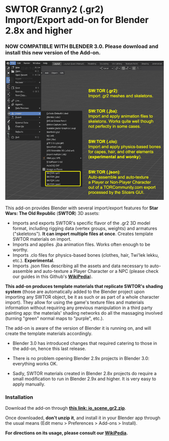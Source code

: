 # SWTOR Granny2 (.gr2) Import/Export add-on for Blender 2.8x and higher

### NOW COMPATIBLE WITH BLENDER 3.0. Please download and install this new version of the Add-on.

![](https://github.com/SWTOR-Slicers/WikiPedia/blob/main/images/other-repositories/gr2-plugin/gr2_addon_010.png)

This add-on provides Blender with several import/export features for **Star Wars: The Old Republic** (**SWTOR**) 3D assets:

* Imports and exports SWTOR's specific flavor of the .gr2 3D model format, including rigging data (vertex groups, weights) and armatures ("skeletons"). **It can import multiple files at once**. Creates template SWTOR materials on import.
* Imports and applies .jba animation files. Works often enough to be worthy.
* Imports .clo files for physics-based bones (clothes, hair, Twi'lek lekku, etc.). **Experimental**.
* Imports .json files describing all the assets and data necessary to auto-assemble and auto-texture a Player Character or a NPC (please check our guides in this Github's [**WikiPedia**](https://github.com/SWTOR-Slicers/WikiPedia/other-repositories/gr2-plugin/gr2_addon_010.png)).

**This add-on produces template materials that replicate SWTOR's shading system** (those are automatically added to the Blender project upon importing any SWTOR object, be it as such or as part of a whole character import). They allow for using the game's texture files and materials information without requiring any previous manipulation in a third party painting app: the materials' shading networks do all the massaging involved (turning "green" normal maps to "purple", etc.).

The add-on is aware of the version of Blender it is running on, and will create the template materials accordingly.

* Blender 3.0 has introduced changes that required catering to those in the add-on, hence this last release.

* There is no problem opening Blender 2.9x projects in Blender 3.0: everything works OK.

* Sadly, SWTOR materials created in Blender 2.8x projects do require a small modification to run in Blender 2.9x and higher. It is very easy to apply manually.

### Installation

Download the add-on through [**this link: io_scene_gr2.zip**](https://github.com/SWTOR-Slicers/Granny2-Plug-In-Blender-2.8x/raw/master/io_scene_gr2.zip).

Once downloaded, **don't unzip it**, and install it in your Blender app through the usual means (Edit menu > Preferences > Add-ons > Install).

**For directions on its usage, please consult our [**WikiPedia**](https://github.com/SWTOR-Slicers/WikiPedia/wiki).**
